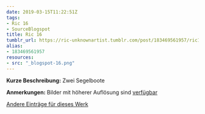 ```yaml
---
date: 2019-03-15T11:22:51Z
tags:
- Ric 16
- SourceBlogspot
title: Ric 16
tumblr_url: https://ric-unknownartist.tumblr.com/post/183469561957/ric16
alias:
- 183469561957
resources:
- src: "_blogspot-16.png"
---
```


**Kurze Beschreibung:** Zwei Segelboote

**Anmerkungen:** Bilder mit höherer Auflösung sind [verfügbar](/tags/ric-16)

[Andere Einträge für dieses Werk](/tags/ric-16)
